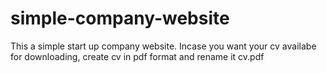 # simple-company-website
This  a simple start up company website.
Incase you want your cv availabe for downloading, create cv in pdf format and rename it cv.pdf
